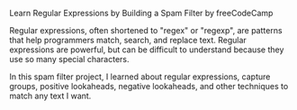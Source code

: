 Learn Regular Expressions by Building a Spam Filter by freeCodeCamp

Regular expressions, often shortened to "regex" or "regexp", are patterns that help programmers match, search, and replace text. Regular expressions are powerful, but can be difficult to understand because they use so many special characters.

In this spam filter project, I learned about regular expressions, capture groups, positive lookaheads, negative lookaheads, and other techniques to match any text I want.
